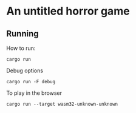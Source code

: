 # An untitled horror game

## Running

How to run:
```
cargo run
```

Debug options
```
cargo run -F debug
```

To play in the browser
```
cargo run --target wasm32-unknown-unknown
```
